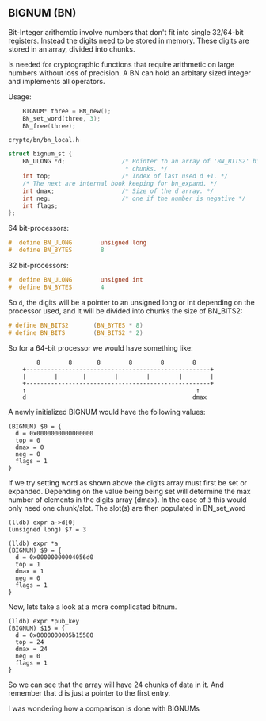 ## BIGNUM (BN)
Bit-Integer arithemtic involve numbers that don't fit into single 32/64-bit
registers. Instead the digits need to be stored in memory. These digits are
stored in an array, divided into chunks.

Is needed for cryptographic functions that require arithmetic on large numbers
without loss of precision. A BN can hold an arbitary sized integer and
implements all operators.

Usage:
```c
    BIGNUM* three = BN_new();
    BN_set_word(three, 3);
    BN_free(three);
```

`crypto/bn/bn_local.h`
```c
struct bignum_st {                                                              
    BN_ULONG *d;                /* Pointer to an array of 'BN_BITS2' bit        
                                 * chunks. */                                   
    int top;                    /* Index of last used d +1. */                  
    /* The next are internal book keeping for bn_expand. */                     
    int dmax;                   /* Size of the d array. */                      
    int neg;                    /* one if the number is negative */             
    int flags;                                                                  
}; 
```

64 bit-processors:
```c
#  define BN_ULONG        unsigned long
#  define BN_BYTES        8 
```

32 bit-processors:
```c
#  define BN_ULONG        unsigned int
#  define BN_BYTES        4 
```

So `d`, the digits will be a pointer to an unsigned long or int depending on the
processor used, and it will be divided into chunks the size of BN_BITS2:
```c
# define BN_BITS2       (BN_BYTES * 8)                                             
# define BN_BITS        (BN_BITS2 * 2)
```
So for a 64-bit processor we would have something like:
```
        8        8       8        8        8        8
    +----------------------------------------------------+
    |        |       |        |        |        |        |
    +----------------------------------------------------+
    ↑                                                ↑ 
    d                                               dmax
```
A newly initialized BIGNUM would have the following values:
```console
(BIGNUM) $0 = {
  d = 0x0000000000000000
  top = 0
  dmax = 0
  neg = 0
  flags = 1
}
```
If we try setting word as shown above the digits array must first be set or
expanded. Depending on the value being being set will determine the max number
of elements in the digits array (dmax). In the case of `3` this would only
need one chunk/slot. The slot(s) are then populated in BN_set_word
```console
(lldb) expr a->d[0]
(unsigned long) $7 = 3

(lldb) expr *a
(BIGNUM) $9 = {
  d = 0x00000000004056d0
  top = 1
  dmax = 1
  neg = 0
  flags = 1
}
```
Now, lets take a look at a more complicated bitnum.
```console
(lldb) expr *pub_key
(BIGNUM) $15 = {
  d = 0x0000000005b15580
  top = 24
  dmax = 24
  neg = 0
  flags = 1
}
```
So we can see that the array will have 24 chunks of data in it. And remember
that d is just a pointer to the first entry.

I was wondering how a comparison is done with BIGNUMs 
